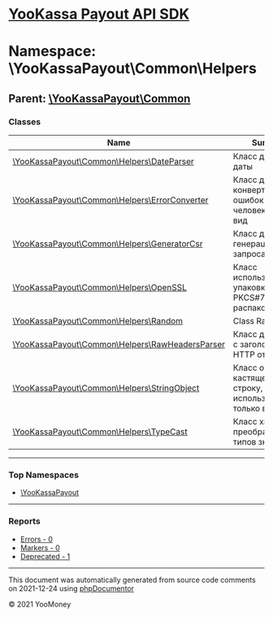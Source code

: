 # [YooKassa Payout API SDK](../home.md)

# Namespace: \YooKassaPayout\Common\Helpers
## Parent: [\YooKassaPayout\Common](../namespaces/yookassapayout-common.md)
### Classes
| Name | Summary |
| ---- | ------- |
| [\YooKassaPayout\Common\Helpers\DateParser](../classes/YooKassaPayout-Common-Helpers-DateParser.md) | Класс для разбора даты |
| [\YooKassaPayout\Common\Helpers\ErrorConverter](../classes/YooKassaPayout-Common-Helpers-ErrorConverter.md) | Класс для конвертации ошибок в человекопонятный вид |
| [\YooKassaPayout\Common\Helpers\GeneratorCsr](../classes/YooKassaPayout-Common-Helpers-GeneratorCsr.md) | Класс для генерации csr запроса и ключей |
| [\YooKassaPayout\Common\Helpers\OpenSSL](../classes/YooKassaPayout-Common-Helpers-OpenSSL.md) | Класс используется для упаковки данных в PKCS#7 и их распаковки. |
| [\YooKassaPayout\Common\Helpers\Random](../classes/YooKassaPayout-Common-Helpers-Random.md) | Class Random |
| [\YooKassaPayout\Common\Helpers\RawHeadersParser](../classes/YooKassaPayout-Common-Helpers-RawHeadersParser.md) | Класс для работы с заголовками HTTP ответа |
| [\YooKassaPayout\Common\Helpers\StringObject](../classes/YooKassaPayout-Common-Helpers-StringObject.md) | Класс объекта, кастящегося в строку, используется только в тестах |
| [\YooKassaPayout\Common\Helpers\TypeCast](../classes/YooKassaPayout-Common-Helpers-TypeCast.md) | Класс хэлпер для преобразования типов значений |

---

### Top Namespaces

* [\YooKassaPayout](../namespaces/yookassapayout.md)

---

### Reports
* [Errors - 0](../reports/errors.md)
* [Markers - 0](../reports/markers.md)
* [Deprecated - 1](../reports/deprecated.md)

---

This document was automatically generated from source code comments on 2021-12-24 using [phpDocumentor](http://www.phpdoc.org/)

&copy; 2021 YooMoney